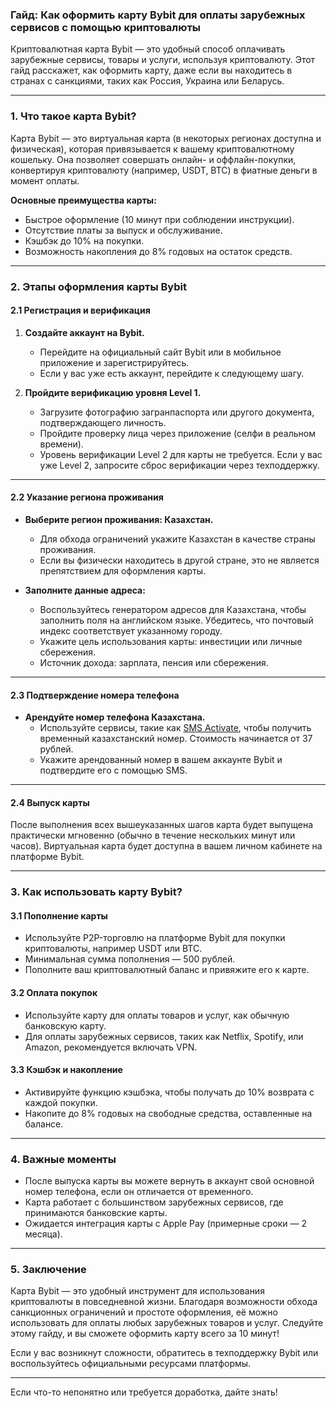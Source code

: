### Гайд: Как оформить карту Bybit для оплаты зарубежных сервисов с помощью криптовалюты

Криптовалютная карта Bybit — это удобный способ оплачивать зарубежные сервисы, товары и услуги, используя криптовалюту. Этот гайд расскажет, как оформить карту, даже если вы находитесь в странах с санкциями, таких как Россия, Украина или Беларусь.

---

### 1. Что такое карта Bybit?
Карта Bybit — это виртуальная карта (в некоторых регионах доступна и физическая), которая привязывается к вашему криптовалютному кошельку. Она позволяет совершать онлайн- и оффлайн-покупки, конвертируя криптовалюту (например, USDT, BTC) в фиатные деньги в момент оплаты.

**Основные преимущества карты:**
- Быстрое оформление (10 минут при соблюдении инструкции).
- Отсутствие платы за выпуск и обслуживание.
- Кэшбэк до 10% на покупки.
- Возможность накопления до 8% годовых на остаток средств.

---

### 2. Этапы оформления карты Bybit

#### 2.1 Регистрация и верификация
1. **Создайте аккаунт на Bybit.**
   - Перейдите на официальный сайт Bybit или в мобильное приложение и зарегистрируйтесь.
   - Если у вас уже есть аккаунт, перейдите к следующему шагу.

2. **Пройдите верификацию уровня Level 1.**
   - Загрузите фотографию загранпаспорта или другого документа, подтверждающего личность.
   - Пройдите проверку лица через приложение (селфи в реальном времени).
   - Уровень верификации Level 2 для карты не требуется. Если у вас уже Level 2, запросите сброс верификации через техподдержку.

---

#### 2.2 Указание региона проживания
- **Выберите регион проживания: Казахстан.**
   - Для обхода ограничений укажите Казахстан в качестве страны проживания. 
   - Если вы физически находитесь в другой стране, это не является препятствием для оформления карты.

- **Заполните данные адреса:**
   - Воспользуйтесь генератором адресов для Казахстана, чтобы заполнить поля на английском языке. Убедитесь, что почтовый индекс соответствует указанному городу.
   - Укажите цель использования карты: инвестиции или личные сбережения.
   - Источник дохода: зарплата, пенсия или сбережения.

---

#### 2.3 Подтверждение номера телефона
- **Арендуйте номер телефона Казахстана.**
   - Используйте сервисы, такие как [SMS Activate](https://sms-activate.org/), чтобы получить временный казахстанский номер. Стоимость начинается от 37 рублей.
   - Укажите арендованный номер в вашем аккаунте Bybit и подтвердите его с помощью SMS.

---

#### 2.4 Выпуск карты
После выполнения всех вышеуказанных шагов карта будет выпущена практически мгновенно (обычно в течение нескольких минут или часов). Виртуальная карта будет доступна в вашем личном кабинете на платформе Bybit.

---

### 3. Как использовать карту Bybit?

#### 3.1 Пополнение карты
- Используйте P2P-торговлю на платформе Bybit для покупки криптовалюты, например USDT или BTC.
- Минимальная сумма пополнения — 500 рублей.
- Пополните ваш криптовалютный баланс и привяжите его к карте.

#### 3.2 Оплата покупок
- Используйте карту для оплаты товаров и услуг, как обычную банковскую карту.
- Для оплаты зарубежных сервисов, таких как Netflix, Spotify, или Amazon, рекомендуется включать VPN.

#### 3.3 Кэшбэк и накопление
- Активируйте функцию кэшбэка, чтобы получать до 10% возврата с каждой покупки.
- Накопите до 8% годовых на свободные средства, оставленные на балансе.

---

### 4. Важные моменты

- После выпуска карты вы можете вернуть в аккаунт свой основной номер телефона, если он отличается от временного.
- Карта работает с большинством зарубежных сервисов, где принимаются банковские карты.
- Ожидается интеграция карты с Apple Pay (примерные сроки — 2 месяца).

---

### 5. Заключение

Карта Bybit — это удобный инструмент для использования криптовалюты в повседневной жизни. Благодаря возможности обхода санкционных ограничений и простоте оформления, её можно использовать для оплаты любых зарубежных товаров и услуг. Следуйте этому гайду, и вы сможете оформить карту всего за 10 минут! 

Если у вас возникнут сложности, обратитесь в техподдержку Bybit или воспользуйтесь официальными ресурсами платформы.

--- 

Если что-то непонятно или требуется доработка, дайте знать!